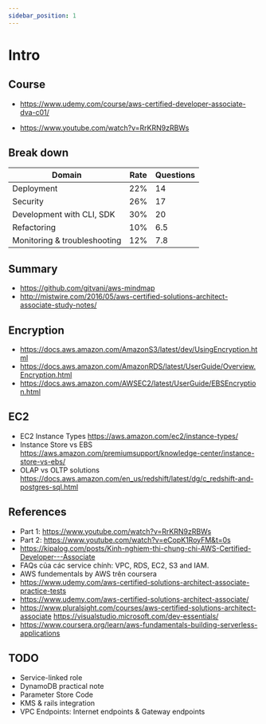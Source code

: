 ```yaml
---
sidebar_position: 1
---
```


# Intro

## Course

- https://www.udemy.com/course/aws-certified-developer-associate-dva-c01/

- https://www.youtube.com/watch?v=RrKRN9zRBWs

## Break down

| Domain                       | Rate | Questions |
| ---------------------------- | ---- | --------- |
| Deployment                   | 22%  | 14        |
| Security                     | 26%  | 17        |
| Development with CLI, SDK    | 30%  | 20        |
| Refactoring                  | 10%  | 6.5       |
| Monitoring & troubleshooting | 12%  | 7.8       |

## Summary

- https://github.com/gitvani/aws-mindmap
- http://mistwire.com/2016/05/aws-certified-solutions-architect-associate-study-notes/

## Encryption

- https://docs.aws.amazon.com/AmazonS3/latest/dev/UsingEncryption.html
- https://docs.aws.amazon.com/AmazonRDS/latest/UserGuide/Overview.Encryption.html
- https://docs.aws.amazon.com/AWSEC2/latest/UserGuide/EBSEncryption.html

## EC2

- EC2 Instance Types https://aws.amazon.com/ec2/instance-types/
- Instance Store vs EBS https://aws.amazon.com/premiumsupport/knowledge-center/instance-store-vs-ebs/
- OLAP vs OLTP solutions https://docs.aws.amazon.com/en_us/redshift/latest/dg/c_redshift-and-postgres-sql.html

## References

- Part 1: https://www.youtube.com/watch?v=RrKRN9zRBWs
- Part 2: https://www.youtube.com/watch?v=eCopK1RoyFM&t=0s
- https://kipalog.com/posts/Kinh-nghiem-thi-chung-chi-AWS-Certified-Developer---Associate
- FAQs của các service chính: VPC, RDS, EC2, S3 and IAM.
- AWS fundementals by AWS trên coursera
- https://www.udemy.com/aws-certified-solutions-architect-associate-practice-tests
- https://www.udemy.com/aws-certified-solutions-architect-associate/
- https://www.pluralsight.com/courses/aws-certified-solutions-architect-associate
  https://visualstudio.microsoft.com/dev-essentials/
- https://www.coursera.org/learn/aws-fundamentals-building-serverless-applications

## TODO

- Service-linked role
- DynamoDB practical note
- Parameter Store Code
- KMS & rails integration
- VPC Endpoints: Internet endpoints & Gateway endpoints
